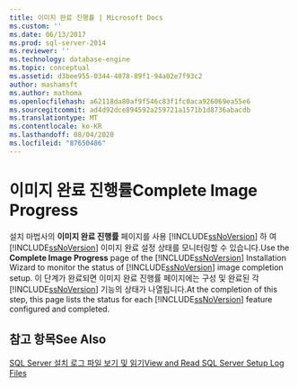 ```yaml
---
title: 이미지 완료 진행률 | Microsoft Docs
ms.custom: ''
ms.date: 06/13/2017
ms.prod: sql-server-2014
ms.reviewer: ''
ms.technology: database-engine
ms.topic: conceptual
ms.assetid: d3bee955-0344-4078-89f1-94a02e7f93c2
author: mashamsft
ms.author: mathoma
ms.openlocfilehash: a62118da80af9f546c83f1fc0aca926069ea55e6
ms.sourcegitcommit: ad4d92dce894592a259721a1571b1d8736abacdb
ms.translationtype: MT
ms.contentlocale: ko-KR
ms.lasthandoff: 08/04/2020
ms.locfileid: "87650486"
---
```

# <a name="complete-image-progress"></a><span data-ttu-id="f8ca0-102">이미지 완료 진행률</span><span class="sxs-lookup"><span data-stu-id="f8ca0-102">Complete Image Progress</span></span>
  <span data-ttu-id="f8ca0-103">설치 마법사의 **이미지 완료 진행률** 페이지를 사용 [!INCLUDE[ssNoVersion](../../includes/ssnoversion-md.md)] 하 여 [!INCLUDE[ssNoVersion](../../includes/ssnoversion-md.md)] 이미지 완료 설정 상태를 모니터링할 수 있습니다.</span><span class="sxs-lookup"><span data-stu-id="f8ca0-103">Use the **Complete Image Progress** page of the [!INCLUDE[ssNoVersion](../../includes/ssnoversion-md.md)] Installation Wizard to monitor the status of [!INCLUDE[ssNoVersion](../../includes/ssnoversion-md.md)] image completion setup.</span></span> <span data-ttu-id="f8ca0-104">이 단계가 완료되면 이미지 완료 진행률 페이지에는 구성 및 완료된 각 [!INCLUDE[ssNoVersion](../../includes/ssnoversion-md.md)] 기능의 상태가 나열됩니다.</span><span class="sxs-lookup"><span data-stu-id="f8ca0-104">At the completion of this step, this page lists the status for each [!INCLUDE[ssNoVersion](../../includes/ssnoversion-md.md)] feature configured and completed.</span></span>  
  
## <a name="see-also"></a><span data-ttu-id="f8ca0-105">참고 항목</span><span class="sxs-lookup"><span data-stu-id="f8ca0-105">See Also</span></span>  
 [<span data-ttu-id="f8ca0-106">SQL Server 설치 로그 파일 보기 및 읽기</span><span class="sxs-lookup"><span data-stu-id="f8ca0-106">View and Read SQL Server Setup Log Files</span></span>](../../database-engine/install-windows/view-and-read-sql-server-setup-log-files.md)  
  
  
